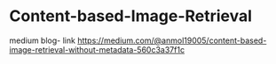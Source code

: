 # Content-based-Image-Retrieval

 medium blog-  link https://medium.com/@anmol19005/content-based-image-retrieval-without-metadata-560c3a37f1c


